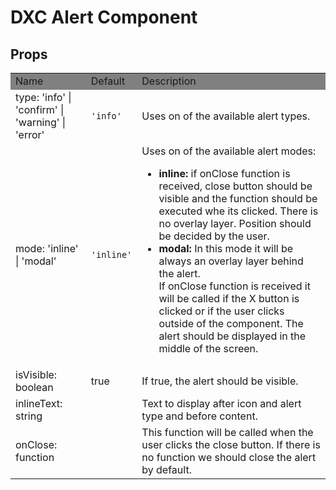 # DXC Alert Component

## Props

<table>
    <tr style="background-color: grey">
        <td>Name</td>
        <td>Default</td>
        <td>Description</td>
    </tr>
    <tr>
        <td>type: 'info' | 'confirm' | 'warning' | 'error'</td>
        <td><code>'info'</code></td>
        <td>Uses on of the available alert types.</td>
    </tr>
    <tr>
        <td>mode: 'inline' | 'modal'</td>
        <td><code>'inline'</code></td>
        <td>Uses on of the available alert modes:
            <ul>
                <li>
                    <strong>inline:</strong> if onClose function is received, close button should be visible and the function should be executed whe its clicked.
                    There is no overlay layer. 
                    Position should be decided by the user.
                </li>
                <li>
                    <strong>modal:</strong> In this mode it will be always an overlay layer behind the alert. 
                    <br>If onClose function is received it will be called if the X button is clicked or if the user clicks outside of the component. The alert should be displayed in the middle of the screen.
                </li>
            </ul>
        </td>
    </tr>
    <tr>
        <td>isVisible: boolean</td>
        <td>true</td>
        <td>If true, the alert should be visible.</td>
    </tr>
    <tr>
        <td>inlineText: string</td>
        <td></td>
        <td>Text to display after icon and alert type and before content.</td>
    </tr>
    <tr>
        <td>onClose: function</td>
        <td></td>
        <td>This function will be called when the user clicks the close button. If there is no function we should close the alert by default.</td>
    </tr>
</table>
